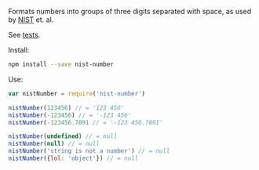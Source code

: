 Formats numbers into groups of three digits separated with space, as used by [NIST](https://en.wikipedia.org/wiki/Decimal_mark) et. al.

See [tests](https://github.com/tkafka/node-nist-number/blob/master/test/test-nist-number.js).

Install:

```sh
npm install --save nist-number
```

Use:


```javascript
var nistNumber = require('nist-number')

nistNumber(123456) // = '123 456'
nistNumber(-123456) // = '-123 456'
nistNumber(-123456.7891 // = '-123 456.7891'

nistNumber(undefined) // = null
nistNumber(null) // = null
nistNumber('string is not a number') // = null
nistNumber({lol: 'object'}) // = null
```
